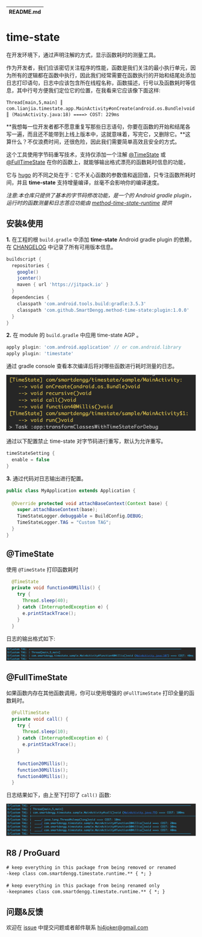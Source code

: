 | README.md |
|:---|


time-state
====

在开发环境下，通过声明注解的方式，显示函数耗时的测量工具。

作为开发者，我们应该密切关注程序的性能，函数是我们关注的最小执行单元，因为所有的逻辑都在函数中执行，因此我们经常需要在函数执行的开始和结尾处添加日志打印语句，日志中应该包含所在线程名称，函数描述，行号以及函数耗时等信息，其中行号方便我们定位它的位置，在我看来它应该像下面这样:

```
Thread[main,5,main] ║ com.lianjia.timestate.app.MainActivity#onCreate(android.os.Bundle)void ║ (MainActivity.java:18) ====> COST: 229ms 
```


**我想每一位开发者都不愿意重复写那些日志语句，你要在函数的开始和结尾各写一遍，而且还不能带到上线上版本中，这就意味着，写完它，又删除它。**这算什么？不仅浪费时间，还很危险，因此我们需要简单高效且安全的方式。


这个工具使用字节码重写技术，支持仅添加一个注解 [@TimeState](#jump-time-state) 或 [@FullTimeState](#jump-full-time-state) 在你的函数上，就能够输出格式漂亮的函数耗时信息的功能，


它与 [hugo](https://github.com/JakeWharton/hugo) 的不同之处在于：它不关心函数的参数值和返回值，只专注函数所耗时间，并且 **time-state** 支持增量编译，丝毫不会影响你的编译速度。

*注意:本仓库只提供了基本的字节码修改功能，是一个的 Android gradle plugin，运行时的函数测量和日志答应功能由 [method-time-state-runtime](https://github.com/SmartDengg/method-time-state-runtime) 提供*


安装&使用
----

**1.** 在工程的根 `build.gradle` 中添加 **time-state** Android gradle plugin 的依赖，在 [CHANGELOG](./CHANGELOG.md) 中记录了所有可用版本信息。

```groovy
buildscript {
  repositories {
    google()
    jcenter()
    maven { url 'https://jitpack.io' }
  }
  dependencies {
    classpath 'com.android.tools.build:gradle:3.5.3'
    classpath 'com.github.SmartDengg.method-time-state:plugin:1.0.0'
  }
}
```

**2.** 在 module 的 `build.gradle` 中应用 time-state AGP 。

```groovy
apply plugin: 'com.android.application' // or com.android.library
apply plugin: 'timestate'
```

通过 gradle console 查看本次编译后将对哪些函数进行耗时测量的日志。

![](art/log_build.png)

通过以下配置禁止 time-state 对字节码进行重写，默认为允许重写。

```groovy
timeStateSetting {
  enable = false
}
```


**3.** 通过代码对日志输出进行配置。

```java
public class MyApplication extends Application {

  @Override protected void attachBaseContext(Context base) {
    super.attachBaseContext(base);
    TimeStateLogger.debuggable = BuildConfig.DEBUG;
    TimeStateLogger.TAG = "Custom TAG";
  }
}
```


<span id="jump-time-state">@TimeState</span>
----

使用 `@TimeState` 打印函数耗时

```java
  @TimeState 
  private void function40Millis() {
    try {
      Thread.sleep(40);
    } catch (InterruptedException e) {
      e.printStackTrace();
    }
  }
```

日志的输出格式如下:

![](art/log_time_state.png)

<span id="jump-full-time-state">@FullTimeState</span>
----

如果函数内存在其他函数调用，你可以使用增强的 `@FullTimeState` 打印全量的函数耗时。

```java
  @FullTimeState 
  private void call() {
    try {
      Thread.sleep(10);
    } catch (InterruptedException e) {
      e.printStackTrace();
    }

    function20Millis();
    function30Millis();
    function40Millis();
  }
```

日志结果如下，由上至下打印了 `call()` 函数:

![](art/log_full_time_state.png)

R8 / ProGuard
----

```
# keep everything in this package from being removed or renamed
-keep class com.smartdengg.timestate.runtime.** { *; }

# keep everything in this package from being renamed only
-keepnames class com.smartdengg.timestate.runtime.** { *; }
```

问题&反馈
----

欢迎在 [issue](https://github.com/SmartDengg/method-time-state/issues) 中提交问题或者邮件联系 hi4joker@gmail.com


